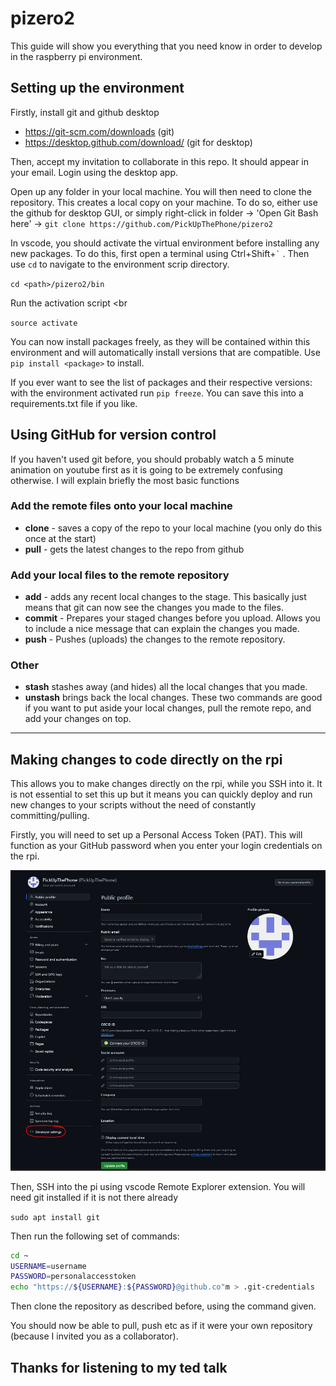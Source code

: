 # pizero2

This guide will show you everything that you need know in order to develop in the raspberry pi environment. 

## Setting up the environment

Firstly, install git and github desktop <br>
- https://git-scm.com/downloads (git)
- https://desktop.github.com/download/ (git for desktop)

Then, accept my invitation to collaborate in this repo. It should appear in your email. Login using the desktop app. 

Open up any folder in your local machine. You will then need to clone the repository. This creates a local copy on your machine. To do so, either use the github for desktop GUI, or simply right-click in folder -> 'Open Git Bash here' -> `git clone https://github.com/PickUpThePhone/pizero2`

In vscode, you should activate the virtual environment before installing any new packages. To do this, first open a terminal using Ctrl+Shift+`` ` `` . Then use `cd` to navigate to the environment scrip directory. <br>

`cd <path>/pizero2/bin`

Run the activation script <br

`source activate`

You can now install packages freely, as they will be contained within this environment and will automatically install versions that are compatible. Use `pip install <package>` to install. 

If you ever want to see the list of packages and their respective versions: with the environment activated run `pip freeze`. You can save this into a requirements.txt file if you like. 



## Using GitHub for version control 

If you haven't used git before, you should probably watch a 5 minute animation on youtube first as it is going to be extremely confusing otherwise. I will explain briefly the most basic functions

### Add the remote files onto your local machine

- **clone** - saves a copy of the repo to your local machine (you only do this once at the start)
- **pull** - gets the latest changes to the repo from github 

### Add your local files to the remote repository 

-  **add** - adds any recent local changes to the stage. This basically just means that git can now see the changes you made to the files. 
- **commit** - Prepares your staged changes before you upload. Allows you to include a nice message that can explain the changes you made. 
- **push** - Pushes (uploads) the changes to the remote repository.

### Other
- **stash** stashes away (and hides) all the local changes that you made. 
- **unstash** brings back the local changes. These two commands are good if you want to put aside your local changes, pull the remote repo, and add your changes on top. 

--- 

## Making changes to code directly on the rpi

This allows you to make changes directly on the rpi, while you SSH into it. It is not essential to set this up but it means you can quickly deploy and run new changes to your scripts without the need of constantly committing/pulling. 

Firstly, you will need to set up a Personal Access Token (PAT). This will function as your GitHub password when you enter your login credentials on the rpi. 

![](imgs/pat.JPG)

Then, SSH into the pi using vscode Remote Explorer extension. You will need git installed if it is not there already <br> 

`sudo apt install git`

Then run the following set of commands: <br>

```bash
cd ~
USERNAME=username
PASSWORD=personalaccesstoken
echo "https://${USERNAME}:${PASSWORD}@github.co"m > .git-credentials
```

Then clone the repository as described before, using the command given. 

You should now be able to pull, push etc as if it were your own repository (because I invited you as a collaborator). 


## Thanks for listening to my ted talk 
